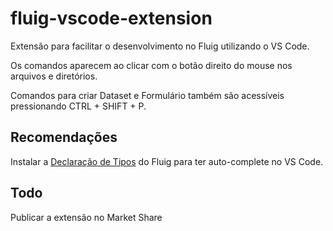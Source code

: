 # fluig-vscode-extension

Extensão para facilitar o desenvolvimento no Fluig utilizando o VS Code.

Os comandos aparecem ao clicar com o botão direito do mouse nos arquivos e diretórios.

Comandos para criar Dataset e Formulário também são acessíveis pressionando CTRL + SHIFT + P.

## Recomendações

Instalar a [Declaração de Tipos](https://github.com/brunogasparetto/fluig-declaration-type) do Fluig para ter auto-complete no VS Code.

## Todo

Publicar a extensão no Market Share
